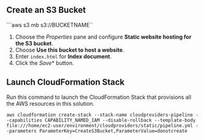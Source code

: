 ## Create an S3 Bucket

```aws s3 mb s3://BUCKETNAME``

1. Choose the *Properties* pane and configure **Static website hosting for the S3 bucket**.
1. Choose **Use this bucket to host a website**.
1. Enter `index.html` for **Index document**.
1. Click the *Save** button.

## Launch CloudFormation Stack

Run this command to launch the CloudFormation Stack that provisions all the AWS resources in this solution. 
 
```aws cloudformation create-stack --stack-name cloudproviders-pipeline --capabilities CAPABILITY_NAMED_IAM --disable-rollback --template-body file:///home/ec2-user/environment/cloudproviders/static/pipeline.yml --parameters ParameterKey=CreateS3Bucket,ParameterValue=donotcreate```

